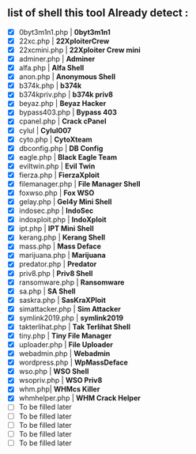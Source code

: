 
## list of shell this tool Already detect :
- [x] 0byt3m1n1.php | **0byt3m1n1**
- [x] 22xc.php | **22XploiterCrew**
- [x] 22xcmini.php | **22Xploiter Crew mini**
- [x] adminer.php | **Adminer**
- [x] alfa.php |  **Alfa Shell**
- [x] anon.php | **Anonymous Shell**
- [x] b374k.php | **b374k** 
- [x] b374kpriv.php | **b374k priv8** 
- [x] beyaz.php | **Beyaz Hacker**
- [x] bypass403.php | **Bypass 403** 
- [x] cpanel.php | **Crack cPanel**
- [x] cylul | **Cylul007**
- [x] cyto.php | **CytoXteam**
- [x] dbconfig.php | **DB Config**
- [x] eagle.php | **Black Eagle Team**
- [x] eviltwin.php | **Evil Twin**
- [x] fierza.php | **FierzaXploit**
- [x] filemanager.php | **File Manager Shell**
- [x] foxwso.php | **Fox WSO**
- [x] gelay.php | **Gel4y Mini Shell**
- [x] indosec.php | **IndoSec**
- [x] indoxploit.php | **IndoXploit**
- [x] ipt.php | **IPT Mini Shell**
- [x] kerang.php | **Kerang Shell**
- [x] mass.php | **Mass Deface**
- [x] marijuana.php | **Marijuana**
- [x] predator.php | **Predator**
- [x] priv8.php | **Priv8 Shell**
- [x] ransomware.php | **Ransomware**
- [x] sa.php | **SA Shell**
- [x] saskra.php | **SasKraXPloit**
- [x] simattacker.php | **Sim Attacker** 
- [x] symlink2019.php | **symlink2019**
- [x] takterlihat.php | **Tak Terlihat Shell**
- [x] tiny.php | **Tiny File Manager**
- [x] uploader.php | **File Uploader**
- [x] webadmin.php | **Webadmin**
- [x] wordpress.php | **WpMassDeface**
- [x] wso.php | **WSO Shell**
- [x] wsopriv.php |  **WSO Priv8**
- [x] whm.php| **WHMcs Killer**
- [x] whmhelper.php | **WHM Crack Helper**
- [ ] To be filled later
- [ ] To be filled later
- [ ] To be filled later
- [ ] To be filled later
- [ ] To be filled later